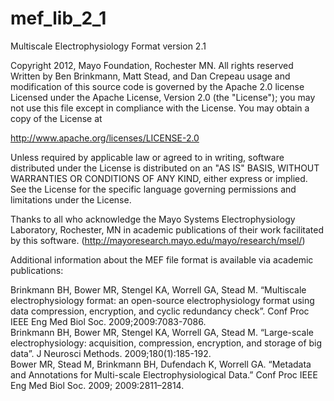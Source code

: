 mef_lib_2_1
===========

Multiscale Electrophysiology Format version 2.1

Copyright 2012, Mayo Foundation, Rochester MN. All rights reserved
Written by Ben Brinkmann, Matt Stead, and Dan Crepeau
usage and modification of this source code is governed by the Apache 2.0 license
Licensed under the Apache License, Version 2.0 (the "License");
you may not use this file except in compliance with the License.
You may obtain a copy of the License at
 
   http://www.apache.org/licenses/LICENSE-2.0
 
Unless required by applicable law or agreed to in writing, software
distributed under the License is distributed on an "AS IS" BASIS,
WITHOUT WARRANTIES OR CONDITIONS OF ANY KIND, either express or implied.
See the License for the specific language governing permissions and
limitations under the License.

Thanks to all who acknowledge the Mayo Systems Electrophysiology Laboratory, Rochester, MN
in academic publications of their work facilitated by this software. (http://mayoresearch.mayo.edu/mayo/research/msel/)

Additional information about the MEF file format is available via academic publications:

Brinkmann BH, Bower MR, Stengel KA, Worrell GA, Stead M. “Multiscale electrophysiology format: an open-source electrophysiology format using data compression, encryption, and cyclic redundancy check”. Conf Proc IEEE Eng Med Biol Soc. 2009;2009:7083-7086.  
Brinkmann BH, Bower MR, Stengel KA, Worrell GA, Stead M. “Large-scale electrophysiology: acquisition, compression, encryption, and storage of big data”. J Neurosci Methods. 2009;180(1):185-192.  
Bower MR, Stead M, Brinkmann BH, Dufendach K, Worrell GA. “Metadata and Annotations for Multi-scale Electrophysiological Data.” Conf Proc IEEE Eng Med Biol Soc. 2009; 2009:2811–2814.

